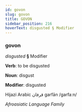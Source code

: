 ```yaml
---
id: govon
slug: govon
title: GOVON
sidebar_position: 216
hoverText: disgusted § Modifier
---
```


### govon

*disgusted* **§** Modifier

**Verb**: to be disgusted

**Noun**: disgust

**Modifier**: disgusted

Hijazi Arabic قرفان garfān /ɡarfaːn/

*Afroasiatic Language Family*